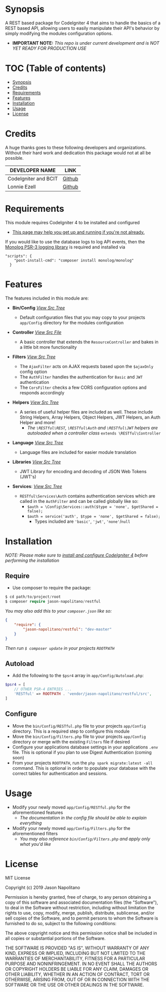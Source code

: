 # Synopsis
A REST based package for CodeIgniter 4 that aims to handle the basics of a REST based API, allowing users to easily 
manipulate their API's behavior by simply modifying the modules configuration options.
 - **IMPORTANT NOTE:** _This repo is under current development and is NOT YET READY FOR PRODUCTION USE_

# TOC (Table of contents) 
 - [Synopsis](#synopsis)
 - [Credits](#credits)
 - [Requirements](#requirements)
 - [Features](#features)
 - [Installation](#installation)
 - [Usage](#usage)
 - [License](#license)

# Credits
A huge thanks goes to these following developers and organizations. Without their hard work and dedication this package would not at all be possible.

|    DEVELOPER NAME    |                   LINK                    |
|----------------------|-------------------------------------------|
| CodeIgniter and BCIT | [Github](https://github.com/codeigniter4) |
|     Lonnie Ezell     | [Github](https://github.com/lonnieezell)  |

# Requirements
This module requires CodeIgniter 4 to be installed and configured
   - [This page may help you get up and running if you're not already.](https://codeigniter4.github.io/userguide/installation/index.html)
   
If you would like to use the database logs to log API events, then the [Monolog PSR-3 logging library](https://github.com/Seldaek/monolog) is required and installed via
```
"scripts": {
    "post-install-cmd": "composer install monolog/monolog"
  }
```

# Features
The features included in this module are:  

 - **Bin/Config** _[View Src Tree](https://github.com/jason-napolitano/RESTful/tree/master/bin/Config)_
   - Default configuration files that you may copy to your projects `app/Config` directory for the modules
   configuration
 - **Controller** _[View Src File](https://github.com/jason-napolitano/RESTful/blob/master/src/Controller.php)_
   - A basic controller that extends the `ResourceController` and bakes in a little bit more
   functionality
   
 - **Filters** _[View Src Tree](https://github.com/jason-napolitano/RESTful/tree/master/src/Filters)_
   - The `AjaxFilter` acts on AJAX requests based upon the `$ajaxOnly` config 
   option
   - The `AuthFilter` handles the authentication for `Basic` and `JWT` authentication
   - The `CorsFilter` checks a few CORS configuration options and responds accordingly
  
 - **Helpers** _[View Src Tree](https://github.com/jason-napolitano/RESTful/tree/master/src/Helpers)_
   - A series of useful helper files are included as well. These include String Helpers, Array Helpers, Object Helpers, JWT Helpers, an 
   Auth Helper and more!
     - _The `\RESTful\REST`, `\RESTful\Auth` and `\RESTful\JWT` helpers are autoloaded when a controller class_ `extends \RESTful\Controller`  
       
  - **Language** _[View Src Tree](https://github.com/jason-napolitano/RESTful/tree/master/src/Language)_
    - Language files are included for easier module translation
  
 - **Libraries** _[View Src Tree](https://github.com/jason-napolitano/RESTful/tree/master/src/Libraries)_
   - JWT Library for encoding and decoding of JSON Web Tokens (JWT's)
     
 - **Services**: _[View Src Tree](https://github.com/jason-napolitano/RESTful/tree/master/src/Services)_
   - `RESTful\Services\Auth` contains authentication services which are called in the `AuthFilter` and can be called globally like so:
      - `$auth = \Config\Services::auth($type = 'none', $getShared = false); ` 
      - `$auth = service('auth', $type = 'none', $getShared = false); `
        - Types included are `'basic'`, `'jwt'`, `'none'`/`null`
    
# Installation
_NOTE: Please make sure to [install and configure CodeIgniter 4](#requirements) before performing the installation_

## Require
 - Use composer to require the package:
 ```php
$ cd path/to/project/root
$ composer require jason-napolitano/restful
```
_You may also add this to your `composer.json` like so:_
```json
{
    "require": {
        "jason-napolitano/restful": "dev-master"
    }
}
```
_Then run `$ composer update` in your projects `ROOTPATH`_

## Autoload
 - Add the following to the `$psr4` array in `app/Config/Autoload.php`:
```php
$psr4 = [
    // OTHER PSR-4 ENTRIES ...
    'RESTful' => ROOTPATH . 'vendor/jason-napolitano/restful/src',
]
```

## Configure
 - Move the `bin/Config/RESTful.php` file to your projects `app/Config` directory. This is a required step to configure this module
 - Move the `bin/Config/Filters.php` file to your projects `app/Config` directory or merge with the existing `Filters` file if desired
 - Configure your applications database settings in your applications `.env` file. This is optional if you plan to use Digest Authentication (coming soon)
 - From your projects `ROOTPATH`, run the `php spark migrate:latest -all` command. This is optional in order to populate your database with the correct tables for authentication and sessions.

# Usage
 - Modify your newly moved `app/Config/RESTful.php` for the aforementioned features
   - _The documentation in the config file should be able to explain everything_
 - Modify your newly moved `app/Config/Filters.php` for the aforementioned filters
   - _You may also reference `bin/Config/Filters.php` and apply only what you'd like_

# License
MIT License

Copyright (c) 2019 Jason Napolitano

Permission is hereby granted, free of charge, to any person obtaining a copy
of this software and associated documentation files (the "Software"), to deal
in the Software without restriction, including without limitation the rights
to use, copy, modify, merge, publish, distribute, sublicense, and/or sell
copies of the Software, and to permit persons to whom the Software is
furnished to do so, subject to the following conditions:

The above copyright notice and this permission notice shall be included in all
copies or substantial portions of the Software.

THE SOFTWARE IS PROVIDED "AS IS", WITHOUT WARRANTY OF ANY KIND, EXPRESS OR
IMPLIED, INCLUDING BUT NOT LIMITED TO THE WARRANTIES OF MERCHANTABILITY,
FITNESS FOR A PARTICULAR PURPOSE AND NONINFRINGEMENT. IN NO EVENT SHALL THE
AUTHORS OR COPYRIGHT HOLDERS BE LIABLE FOR ANY CLAIM, DAMAGES OR OTHER
LIABILITY, WHETHER IN AN ACTION OF CONTRACT, TORT OR OTHERWISE, ARISING FROM,
OUT OF OR IN CONNECTION WITH THE SOFTWARE OR THE USE OR OTHER DEALINGS IN THE
SOFTWARE.
